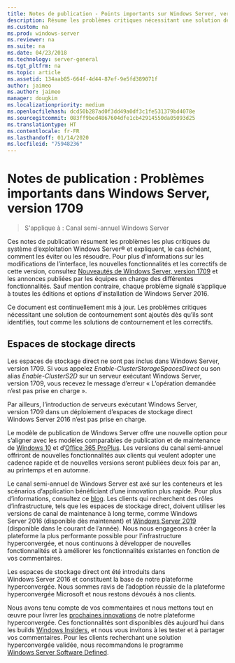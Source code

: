 ```yaml
---
title: Notes de publication - Points importants sur Windows Server, version 1709
description: Résume les problèmes critiques nécessitant une solution de contournement pour éviter une panne, un blocage, un échec d’installation ou une perte de données.
ms.custom: na
ms.prod: windows-server
ms.reviewer: na
ms.suite: na
ms.date: 04/23/2018
ms.technology: server-general
ms.tgt_pltfrm: na
ms.topic: article
ms.assetid: 134aab85-664f-4d44-87ef-9e5fd389071f
author: jaimeo
ms.author: jaimeo
manager: dougkim
ms.localizationpriority: medium
ms.openlocfilehash: dcd50b287ad0f3dd49a0df3c1fe531379bd4078e
ms.sourcegitcommit: 083ff9bed4867604dfe1cb42914550da05093d25
ms.translationtype: HT
ms.contentlocale: fr-FR
ms.lasthandoff: 01/14/2020
ms.locfileid: "75948236"
---
```

# <a name="release-notes-important-issues-in-windows-server-version-1709"></a>Notes de publication : Problèmes importants dans Windows Server, version 1709

>S'applique à : Canal semi-annuel Windows Server

Ces notes de publication résument les problèmes les plus critiques du système d’exploitation Windows Server&reg; et expliquent, le cas échéant, comment les éviter ou les résoudre. Pour plus d’informations sur les modifications de l’interface, les nouvelles fonctionnalités et les correctifs de cette version, consultez [Nouveautés de Windows Server, version 1709](whats-new-in-windows-server-1709.md) et les annonces publiées par les équipes en charge des différentes fonctionnalités. Sauf mention contraire, chaque problème signalé s’applique à toutes les éditions et options d’installation de Windows Server 2016.  

Ce document est continuellement mis à jour. Les problèmes critiques nécessitant une solution de contournement sont ajoutés dès qu’ils sont identifiés, tout comme les solutions de contournement et les correctifs.  
  
## <a name="storage-spaces-direct"></a>Espaces de stockage directs
[comment]: # (ID : inconnu ; Demandeur : stevenek ; État : terminé)  
Les espaces de stockage direct ne sont pas inclus dans Windows Server, version 1709. Si vous appelez *Enable-ClusterStorageSpacesDirect* ou son alias *Enable-ClusterS2D* sur un serveur exécutant Windows Server, version 1709, vous recevez le message d’erreur « L’opération demandée n’est pas prise en charge ».

Par ailleurs, l’introduction de serveurs exécutant Windows Server, version 1709 dans un déploiement d’espaces de stockage direct Windows Server 2016 n’est pas prise en charge.

Le modèle de publication de Windows Server offre une nouvelle option pour s’aligner avec les modèles comparables de publication et de maintenance de [Windows 10](https://docs.microsoft.com/windows/deployment/update/waas-overview) et d’[Office 365 ProPlus](https://support.office.com/article/Overview-of-the-upcoming-changes-to-Office-365-ProPlus-update-management-78b33779-9356-4cdf-9d2c-08350ef05cca?ui=en-US&rs=en-US&ad=US). Les versions du canal semi-annuel offriront de nouvelles fonctionnalités aux clients qui veulent adopter une cadence rapide et de nouvelles versions seront publiées deux fois par an, au printemps et en automne.

Le canal semi-annuel de Windows Server est axé sur les conteneurs et les scénarios d’application bénéficiant d’une innovation plus rapide. Pour plus d’informations, consultez ce [blog](https://cloudblogs.microsoft.com/windowsserver/2018/03/29/windows-server-semi-annual-channel-update). Les clients qui recherchent des rôles d’infrastructure, tels que les espaces de stockage direct, doivent utiliser les versions de canal de maintenance à long terme, comme Windows Server 2016 (disponible dès maintenant) et [Windows Server 2019](https://cloudblogs.microsoft.com/windowsserver/2018/03/20/introducing-windows-server-2019-now-available-in-preview) (disponible dans le courant de l’année). Nous nous engageons à créer la plateforme la plus performante possible pour l’infrastructure hyperconvergée, et nous continuons à développer de nouvelles fonctionnalités et à améliorer les fonctionnalités existantes en fonction de vos commentaires. 

Les espaces de stockage direct ont été introduits dans Windows Server 2016 et constituent la base de notre plateforme hyperconvergée. Nous sommes ravis de l’adoption réussie de la plateforme hyperconvergée Microsoft et nous restons dévoués à nos clients.

Nous avons tenu compte de vos commentaires et nous mettons tout en œuvre pour livrer les [prochaines innovations](https://blogs.technet.microsoft.com/windowsserver/2017/09/07/sneak-peek-2-windows-server-version-1709-hyper-converged-infrastructure/) de notre plateforme hyperconvergée. Ces fonctionnalités sont disponibles dès aujourd’hui dans les builds [Windows Insiders](https://insider.windows.com/for-business/), et nous vous invitons à les tester et à partager vos commentaires. Pour les clients recherchant une solution hyperconvergée validée, nous recommandons le programme [Windows Server Software Defined](https://microsoft.com/wssd).
